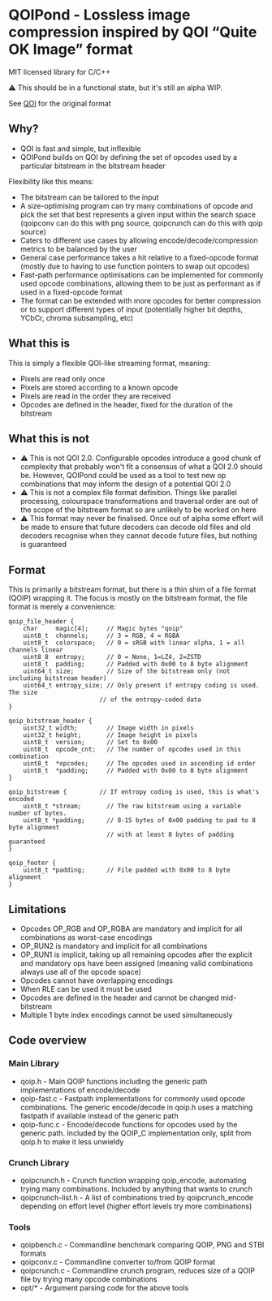 # QOIPond - Lossless image compression inspired by QOI “Quite OK Image” format

MIT licensed library for C/C++

⚠️ This should be in a functional state, but it's still an alpha WIP.

See [QOI](https://github.com/phoboslab/qoi) for the original format

## Why?

- QOI is fast and simple, but inflexible
- QOIPond builds on QOI by defining the set of opcodes used by a particular bitstream in the bitstream header

Flexibility like this means:
- The bitstream can be tailored to the input
- A size-optimising program can try many combinations of opcode and pick the set that best represents a given input within the search space (qoipconv can do this with png source, qoipcrunch can do this with qoip source)
- Caters to different use cases by allowing encode/decode/compression metrics to be balanced by the user
- General case performance takes a hit relative to a fixed-opcode format (mostly due to having to use function pointers to swap out opcodes)
- Fast-path performance optimisations can be implemented for commonly used opcode combinations, allowing them to be just as performant as if used in a fixed-opcode format
- The format can be extended with more opcodes for better compression or to support different types of input (potentially higher bit depths, YCbCr, chroma subsampling, etc)

## What this is

This is simply a flexible QOI-like streaming format, meaning:
- Pixels are read only once
- Pixels are stored according to a known opcode
- Pixels are read in the order they are received
- Opcodes are defined in the header, fixed for the duration of the bitstream

## What this is not

- ⚠️ This is not QOI 2.0. Configurable opcodes introduce a good chunk of complexity that probably won't fit a consensus of what a QOI 2.0 should be. However, QOIPond could be used as a tool to test new op combinations that may inform the design of a potential QOI 2.0
- ⚠️ This is not a complex file format definition. Things like parallel processing, colourspace transformations and traversal order are out of the scope of the bitstream format so are unlikely to be worked on here
- ⚠️ This format may never be finalised. Once out of alpha some effort will be made to ensure that future decoders can decode old files and old decoders recognise when they cannot decode future files, but nothing is guaranteed

## Format

This is primarily a bitstream format, but there is a thin shim of a file format (QOIP) wrapping it. The focus is mostly on the bitstream format, the file format is merely a convenience:

```
qoip_file_header {
	char     magic[4];     // Magic bytes "qoip"
	uint8_t  channels;     // 3 = RGB, 4 = RGBA
	uint8_t  colorspace;   // 0 = sRGB with linear alpha, 1 = all channels linear
	uint8_8  entropy;      // 0 = None, 1=LZ4, 2=ZSTD
	uint8_t  padding;      // Padded with 0x00 to 8 byte alignment
	uint64_t size;         // Size of the bitstream only (not including bitstream header)
	uint64_t entropy_size; // Only present if entropy coding is used. The size
                         // of the entropy-coded data
}

qoip_bitstream_header {
	uint32_t width;        // Image width in pixels
	uint32_t height;       // Image height in pixels
	uint8_t  version;      // Set to 0x00
	uint8_t  opcode_cnt;   // The number of opcodes used in this combination
	uint8_t  *opcodes;     // The opcodes used in ascending id order
	uint8_t  *padding;     // Padded with 0x00 to 8 byte alignment
}

qoip_bitstream {         // If entropy coding is used, this is what's encoded
	uint8_t *stream;       // The raw bitstream using a variable number of bytes.
	uint8_t *padding;      // 8-15 bytes of 0x00 padding to pad to 8 byte alignment
	                       // with at least 8 bytes of padding guaranteed
}

qoip_footer {
	uint8_t *padding;      // File padded with 0x00 to 8 byte alignment
}
```

## Limitations

- Opcodes OP_RGB and OP_RGBA are mandatory and implicit for all combinations as worst-case encodings
- OP_RUN2 is mandatory and implicit for all combinations
- OP_RUN1 is implicit, taking up all remaining opcodes after the explicit and mandatory ops have been assigned (meaning valid combinations always use all of the opcode space)
- Opcodes cannot have overlapping encodings
- When RLE can be used it must be used
- Opcodes are defined in the header and cannot be changed mid-bitstream
- Multiple 1 byte index encodings cannot be used simultaneously

## Code overview

### Main Library

- qoip.h - Main QOIP functions including the generic path implementations of encode/decode
- qoip-fast.c - Fastpath implementations for commonly used opcode combinations. The generic encode/decode in qoip.h uses a matching fastpath if available instead of the generic path
- qoip-func.c - Encode/decode functions for opcodes used by the generic path. Included by the QOIP_C implementation only, split from qoip.h to make it less unwieldy

### Crunch Library

- qoipcrunch.h - Crunch function wrapping qoip_encode, automating trying many combinations. Included by anything that wants to crunch
- qoipcrunch-list.h - A list of combinations tried by qoipcrunch_encode depending on effort level (higher effort levels try more combinations)

### Tools

- qoipbench.c - Commandline benchmark comparing QOIP, PNG and STBI formats
- qoipconv.c - Commandline converter to/from QOIP format
- qoipcrunch.c - Commandline crunch program, reduces size of a QOIP file by trying many opcode combinations
- opt/* - Argument parsing code for the above tools

